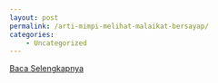 ```yaml
---
layout: post
permalink: /arti-mimpi-melihat-malaikat-bersayap/
categories:
    - Uncategorized
---
```


[Baca Selengkapnya](/07)